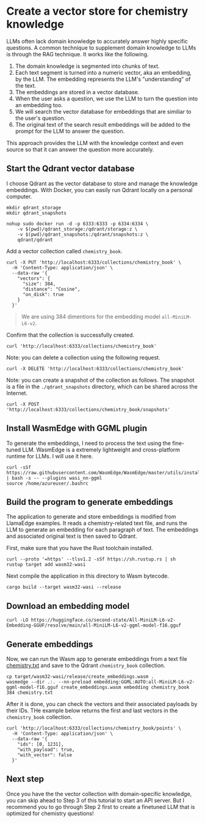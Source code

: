 # Create a vector store for chemistry knowledge

LLMs often lack domain knowledge to accurately answer highly specific questions. A common technique to supplement domain knowledge to LLMs is through the RAG technique. It works like the following.

1. The domain knowledge is segmented into chunks of text.
2. Each text segment is turned into a numeric vector, aka an embedding, by the LLM. The embedding represents the LLM's "understanding" of the text.
3. The embeddings are stored in a vector database.
4. When the user asks a question, we use the LLM to turn the question into an embedding too.
5. We will search the vector database for embeddings that are similiar to the user's question.
6. The original text of the search result embeddings will be added to the prompt for the LLM to answer the question.

This approach provides the LLM with the knowledge context and even source so that it can answer the question more accurately.

## Start the Qdrant vector database

I choose Qdrant as the vector database to store and manage the knowledge embeddings. With Docker, you can easily run Qdrant locally on a personal computer.

```
mkdir qdrant_storage
mkdir qdrant_snapshots

nohup sudo docker run -d -p 6333:6333 -p 6334:6334 \
    -v $(pwd)/qdrant_storage:/qdrant/storage:z \
    -v $(pwd)/qdrant_snapshots:/qdrant/snapshots:z \
    qdrant/qdrant
```

Add a vector collection called `chemistry_book`.

```
curl -X PUT 'http://localhost:6333/collections/chemistry_book' \
  -H 'Content-Type: application/json' \
  --data-raw '{
    "vectors": {
      "size": 384,
      "distance": "Cosine",
      "on_disk": true
    }
  }'
```

> We are using 384 dimentions for the embedding model `all-MiniLM-L6-v2`.

Confirm that the collection is successfully created.

```
curl 'http://localhost:6333/collections/chemistry_book'
```

Note: you can delete a collection using the following request.

```
curl -X DELETE 'http://localhost:6333/collections/chemistry_book'
```

Note: you can create a snapshot of the collection as follows. The snapshot is a file in the `./qdrant_snapshots` directory, which can be shared across the Internet.

```
curl -X POST 'http://localhost:6333/collections/chemistry_book/snapshots'
```

## Install WasmEdge with GGML plugin

To generate the embeddings, I need to process the text using the fine-tuned LLM. WasmEdge is a extremely lightweight and cross-platform runtime for LLMs. I will use it here.

```
curl -sSf https://raw.githubusercontent.com/WasmEdge/WasmEdge/master/utils/install.sh | bash -s -- --plugins wasi_nn-ggml
source /home/azureuser/.bashrc
```

## Build the program to generate embeddings

The application to generate and store embeddings is modified from LlamaEdge examples. It reads a chemistry-related text file, and runs the LLM to generate an embedding for each paragraph of text. The embeddings and associated original text is then saved to Qdrant.

First, make sure that you have the Rust toolchain installed.

```
curl --proto '=https' --tlsv1.2 -sSf https://sh.rustup.rs | sh
rustup target add wasm32-wasi
```

Next compile the application in this directory to Wasm bytecode.

```
cargo build --target wasm32-wasi --release
```

## Download an embedding model

```
curl -LO https://huggingface.co/second-state/All-MiniLM-L6-v2-Embedding-GGUF/resolve/main/all-MiniLM-L6-v2-ggml-model-f16.gguf
```

## Generate embeddings

Now, we can run the Wasm app to generate embeddings from a text file [chemistry.txt](chemistry.txt) and save to the Qdrant `chemistry_book` collection.

```
cp target/wasm32-wasi/release/create_embeddings.wasm .
wasmedge --dir .:. --nn-preload embedding:GGML:AUTO:all-MiniLM-L6-v2-ggml-model-f16.gguf create_embeddings.wasm embedding chemistry_book 384 chemistry.txt
```

After it is done, you can check the vectors and their associated payloads by their IDs. THe example below returns the first and last vectors in the `chemistry_book` collection.

```
curl 'http://localhost:6333/collections/chemistry_book/points' \
  -H 'Content-Type: application/json' \
  --data-raw '{
    "ids": [0, 1231],
    "with_payload": true,
    "with_vector": false
  }'
```

## Next step

Once you have the the vector collection with domain-specific knowledge, you can skip ahead to Step 3 of this tutorial to start an API server. But I recommend you to go through Step 2 first to create a finetuned LLM that is optimized for chemistry questions!




